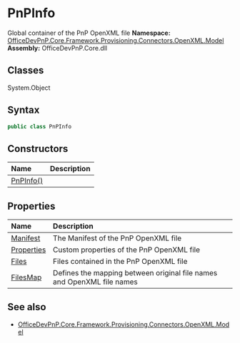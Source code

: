 # PnPInfo
Global container of the PnP OpenXML file
**Namespace:** [OfficeDevPnP.Core.Framework.Provisioning.Connectors.OpenXML.Model](OfficeDevPnP.Core.Framework.Provisioning.Connectors.OpenXML.Model.md)
**Assembly:** OfficeDevPnP.Core.dll
## Classes
System.Object
## Syntax
```C#
public class PnPInfo
```
## Constructors
|**Name**|**Description**|
|:-----|:-----|
| [PnPInfo()](PnPInfoconstructor1details.md) | 
## Properties
|**Name**|**Description**|
|:-----|:-----|
| [Manifest](PnPInfo.Manifest.md) | The Manifest of the PnP OpenXML file
| [Properties](PnPInfo.Properties.md) | Custom properties of the PnP OpenXML file
| [Files](PnPInfo.Files.md) | Files contained in the PnP OpenXML file
| [FilesMap](PnPInfo.FilesMap.md) | Defines the mapping between original file names and OpenXML file names
## See also
- [OfficeDevPnP.Core.Framework.Provisioning.Connectors.OpenXML.Model](OfficeDevPnP.Core.Framework.Provisioning.Connectors.OpenXML.Model.md)
